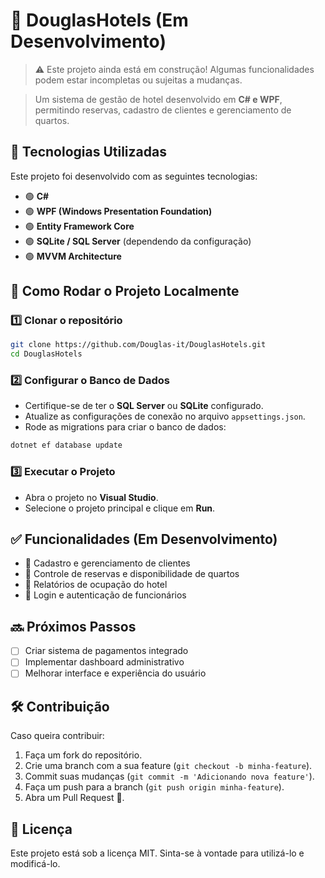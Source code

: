# 🏨 DouglasHotels (Em Desenvolvimento)

> ⚠️ Este projeto ainda está em construção! Algumas funcionalidades podem estar incompletas ou sujeitas a mudanças.

> Um sistema de gestão de hotel desenvolvido em **C# e WPF**, permitindo reservas, cadastro de clientes e gerenciamento de quartos.

## 🚀 Tecnologias Utilizadas

Este projeto foi desenvolvido com as seguintes tecnologias:

- 🟢 **C#**
- 🟢 **WPF (Windows Presentation Foundation)**
- 🟢 **Entity Framework Core**
- 🟢 **SQLite / SQL Server** (dependendo da configuração)
- 🟢 **MVVM Architecture**


## 🔧 Como Rodar o Projeto Localmente

### 1️⃣ Clonar o repositório
```bash
git clone https://github.com/Douglas-it/DouglasHotels.git
cd DouglasHotels
```

### 2️⃣ Configurar o Banco de Dados
- Certifique-se de ter o **SQL Server** ou **SQLite** configurado.
- Atualize as configurações de conexão no arquivo `appsettings.json`.
- Rode as migrations para criar o banco de dados:
```bash
dotnet ef database update
```

### 3️⃣ Executar o Projeto
- Abra o projeto no **Visual Studio**.
- Selecione o projeto principal e clique em **Run**.

## ✅ Funcionalidades (Em Desenvolvimento)

- 🔹 Cadastro e gerenciamento de clientes
- 🔹 Controle de reservas e disponibilidade de quartos
- 🔹 Relatórios de ocupação do hotel
- 🔹 Login e autenticação de funcionários

## 🔜 Próximos Passos
- [ ] Criar sistema de pagamentos integrado
- [ ] Implementar dashboard administrativo
- [ ] Melhorar interface e experiência do usuário

## 🛠️ Contribuição

Caso queira contribuir:
1. Faça um fork do repositório.
2. Crie uma branch com a sua feature (`git checkout -b minha-feature`).
3. Commit suas mudanças (`git commit -m 'Adicionando nova feature'`).
4. Faça um push para a branch (`git push origin minha-feature`).
5. Abra um Pull Request 🚀.

## 📜 Licença

Este projeto está sob a licença MIT. Sinta-se à vontade para utilizá-lo e modificá-lo.


 
